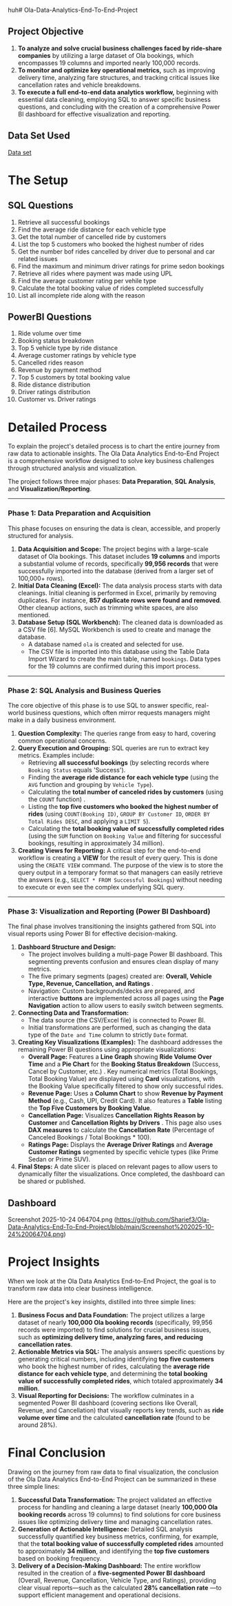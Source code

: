 huh# Ola-Data-Analytics-End-To-End-Project
## Project Objective
   
1.  **To analyze and solve crucial business challenges faced by ride-share companies** by utilizing a large dataset of Ola bookings, which encompasses 19 columns and imported nearly 100,000 records.
2.  **To monitor and optimize key operational metrics,** such as improving delivery time, analyzing fare structures, and tracking critical issues like cancellation rates and vehicle breakdowns.
3.  **To execute a full end-to-end data analytics workflow,** beginning with essential data cleaning, employing SQL to answer specific business questions, and concluding with the creation of a comprehensive Power BI dashboard for effective visualization and reporting.

## Data Set Used
<a href="https://app.powerbi.com/links/iNNMN3jznq?ctid=eb322777-d3cb-4cf3-8785-b55cf5ec11ce&pbi_source=linkShare">Data set</a>

# The Setup
 
## SQL Questions
 1. Retrieve all successful bookings
 2. Find the average  ride distance for each vehicle type
 3. Get the total number of cancelled ride by customers
 4. List the top 5 customers who booked the highest number of rides
 5. Get the number bof rides cancelled by driver due to personal and car related issues
 6. Find the maximum and minimum driver ratings for prime sedon bookings
 7. Retrieve  all rides where payment was made using UPL
 8. Find the average customer rating per vehile type 
 9. Calculate the total booking value of rides completed successfully
 10. List all incomplete ride along with the reason

## PowerBI  Questions
 1. Ride volume over time
 2. Booking status breakdown
 3. Top 5 vehicle type by ride distance
 4. Average customer ratings by vehicle type
 5. Cancelled rides reason
 6. Revenue by payment method
 7. Top 5 customers by total booking value
 8. Ride distance distribution
 9. Driver ratings distribution
 10. Customer vs. Driver ratings 

# Detailed Process
To explain the project's detailed process is to chart the entire journey from raw data to actionable insights. The Ola Data Analytics End-to-End Project is a comprehensive workflow designed to solve key business challenges through structured analysis and visualization.

The project follows three major phases: **Data Preparation**, **SQL Analysis**, and **Visualization/Reporting**.

---

### Phase 1: Data Preparation and Acquisition

This phase focuses on ensuring the data is clean, accessible, and properly structured for analysis.

1.  **Data Acquisition and Scope:** The project begins with a large-scale dataset of Ola bookings. This dataset includes **19 columns** and imports a substantial volume of records, specifically **99,956 records** that were successfully imported into the database (derived from a larger set of 100,000+ rows).
2.  **Initial Data Cleaning (Excel):** The data analysis process starts with data cleanings. Initial cleaning is performed in Excel, primarily by removing duplicates. For instance, **857 duplicate rows were found and removed**. Other cleanup actions, such as trimming white spaces, are also mentioned.
3.  **Database Setup (SQL Workbench):** The cleaned data is downloaded as a CSV file [6]. MySQL Workbench is used to create and manage the database.
    *   A database named `ola` is created and selected for use.
    *   The CSV file is imported into this database using the Table Data Import Wizard to create the main table, named `bookings`. Data types for the 19 columns are confirmed during this import process.

---

### Phase 2: SQL Analysis and Business Queries

The core objective of this phase is to use SQL to answer specific, real-world business questions, which often mirror requests managers might make in a daily business environment.

1.  **Question Complexity:** The queries range from easy to hard, covering common operational concerns.
2.  **Query Execution and Grouping:** SQL queries are run to extract key metrics. Examples include:
    *   Retrieving **all successful bookings** (by selecting records where `Booking Status` equals 'Success').
    *   Finding the **average ride distance for each vehicle type** (using the `AVG` function and grouping by `Vehicle Type`).
    *   Calculating the **total number of canceled rides by customers** (using the `COUNT` function) .
    *   Listing the **top five customers who booked the highest number of rides** (using `COUNT(Booking ID)`, `GROUP BY Customer ID`, `ORDER BY Total Rides DESC`, and applying a `LIMIT 5`).
    *   Calculating the **total booking value of successfully completed rides** (using the `SUM` function on `Booking Value` and filtering for successful bookings, resulting in approximately 34 million).
3.  **Creating Views for Reporting:** A critical step for the end-to-end workflow is creating a **VIEW** for the result of every query. This is done using the `CREATE VIEW` command. The purpose of the view is to store the query output in a temporary format so that managers can easily retrieve the answers (e.g., `SELECT * FROM Successful Bookings`) without needing to execute or even see the complex underlying SQL query.

---

### Phase 3: Visualization and Reporting (Power BI Dashboard)

The final phase involves transitioning the insights gathered from SQL into visual reports using Power BI for effective decision-making.

1.  **Dashboard Structure and Design:**
    *   The project involves building a multi-page Power BI dashboard. This segmenting prevents confusion and ensures clean display of many metrics.
    *   The five primary segments (pages) created are: **Overall, Vehicle Type, Revenue, Cancellation, and Ratings** .
    *   Navigation: Custom backgrounds/decks are prepared, and interactive **buttons** are implemented across all pages using the **Page Navigation** action to allow users to easily switch between segments.
2.  **Connecting Data and Transformation:**
    *   The data source (the CSV/Excel file) is connected to Power BI.
    *   Initial transformations are performed, such as changing the data type of the `Date and Time` column to strictly `Date` format.
3.  **Creating Key Visualizations (Examples):** The dashboard addresses the remaining Power BI questions using appropriate visualizations:
    *   **Overall Page:** Features a **Line Graph** showing **Ride Volume Over Time**  and a **Pie Chart** for the **Booking Status Breakdown** (Success, Cancel by Customer, etc.) . Key numerical metrics (Total Bookings, Total Booking Value) are displayed using **Card** visualizations, with the Booking Value specifically filtered to show only successful rides.
    *   **Revenue Page:** Uses a **Column Chart** to show **Revenue by Payment Method** (e.g., Cash, UPI, Credit Card). It also features a **Table** listing the **Top Five Customers by Booking Value**.
    *   **Cancellation Page:** Visualizes **Cancellation Rights Reason by Customer** and **Cancellation Rights by Drivers**
. This page also uses **DAX measures** to calculate the **Cancellation Rate** (Percentage of Canceled Bookings / Total Bookings * 100).
    *   **Ratings Page:** Displays the **Average Driver Ratings** and **Average Customer Ratings** segmented by specific vehicle types (like Prime Sedan or Prime SUV).
4.  **Final Steps:** A date slicer is placed on relevant pages to allow users to dynamically filter the visualizations. Once completed, the dashboard can be shared or published.

## Dashboard
Screenshot 2025-10-24 064704.png
(https://github.com/Sharief3/Ola-Data-Analytics-End-To-End-Project/blob/main/Screenshot%202025-10-24%20064704.png)


# Project Insights
 When we look at the Ola Data Analytics End-to-End Project, the goal is to transform raw data into clear business intelligence.

Here are the project's key insights, distilled into three simple lines:

1.  **Business Focus and Data Foundation:** The project utilizes a large dataset of nearly **100,000 Ola booking records** (specifically, 99,956 records were imported) to find solutions for crucial business issues, such as **optimizing delivery time, analyzing fares, and reducing cancellation rates**.
2.  **Actionable Metrics via SQL:** The analysis answers specific questions by generating critical numbers, including identifying **top five customers** who book the highest number of rides, calculating the **average ride distance for each vehicle type**, and determining the **total booking value of successfully completed rides**, which totaled approximately **34 million**.
3.  **Visual Reporting for Decisions:** The workflow culminates in a segmented Power BI dashboard (covering sections like Overall, Revenue, and Cancellation) that visually reports key trends, such as **ride volume over time** and the calculated **cancellation rate** (found to be around 28%).

# Final Conclusion
Drawing on the journey from raw data to final visualization, the conclusion of the Ola Data Analytics End-to-End Project can be summarized in these three simple lines:

1.  **Successful Data Transformation:** The project validated an effective process for handling and cleaning a large dataset (nearly **100,000 Ola booking records** across 19 columns)  to find solutions for core business issues like optimizing delivery time and managing cancellation rates.
2.  **Generation of Actionable Intelligence:** Detailed SQL analysis successfully quantified key business metrics, confirming, for example, that the **total booking value of successfully completed rides** amounted to approximately **34 million**, and identifying the **top five customers** based on booking frequency.
3.  **Delivery of a Decision-Making Dashboard:** The entire workflow resulted in the creation of a **five-segmented Power BI dashboard** (Overall, Revenue, Cancellation, Vehicle Type, and Ratings), providing clear visual reports—such as the calculated **28% cancellation rate** —to support efficient management and operational decisions.
